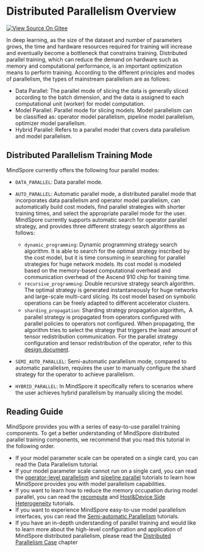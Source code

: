 # Distributed Parallelism Overview

[![View Source On Gitee](https://mindspore-website.obs.cn-north-4.myhuaweicloud.com/website-images/r2.1/resource/_static/logo_source_en.svg)](https://gitee.com/mindspore/docs/blob/r2.1/tutorials/experts/source_en/parallel/overview.md)

In deep learning, as the size of the dataset and number of parameters grows, the time and hardware resources required for training will increase and eventually become a bottleneck that constrains training. Distributed parallel training, which can reduce the demand on hardware such as memory and computational performance, is an important optimization means to perform training. According to the different principles and modes of parallelism, the types of mainstream parallelism are as follows:

- Data Parallel: The parallel mode of slicing the data is generally sliced according to the batch dimension, and the data is assigned to each computational unit (worker) for model computation.
- Model Parallel: Parallel mode for slicing models. Model parallelism can be classified as: operator model parallelism, pipeline model parallelism, optimizer model parallelism.
- Hybrid Parallel: Refers to a parallel model that covers data parallelism and model parallelism.

## Distributed Parallelism Training Mode

MindSpore currently offers the following four parallel modes:

- `DATA_PARALLEL`: Data parallel mode.
- `AUTO_PARALLEL`: Automatic parallel mode, a distributed parallel mode that incorporates data parallelism and operator model parallelism, can automatically build cost models, find parallel strategies with shorter training times, and select the appropriate parallel mode for the user. MindSpore currently supports automatic search for operator parallel strategy, and provides three different strategy search algorithms as follows:

    - `dynamic_programming`: Dynamic programming strategy search algorithm. It is able to search for the optimal strategy inscribed by the cost model, but it is time consuming in searching for parallel strategies for huge network models. Its cost model is modeled based on the memory-based computational overhead and communication overhead of the Ascend 910 chip for training time.
    - `recursive_programming`: Double recursive strategy search algorithm. The optimal strategy is generated instantaneously for huge networks and large-scale multi-card slicing. Its cost model based on symbolic operations can be freely adapted to different accelerator clusters.
    - `sharding_propagation`: Sharding strategy propagation algorithm。A parallel strategy is propagated from operators configured with parallel policies to operators not configured. When propagating, the algorithm tries to select the strategy that triggers the least amount of tensor redistribution communication. For the parallel strategy configuration and tensor redistribution of the operator, refer to this [design document](https://www.mindspore.cn/docs/en/r2.1/design/distributed_training_design.html#fully-automatic-parallelism).
- `SEMI_AUTO_PARALLEL`: Semi-automatic parallelism mode, compared to automatic parallelism, requires the user to manually configure the shard strategy for the operator to achieve parallelism.
- `HYBRID_PARALLEL`: In MindSpore it specifically refers to scenarios where the user achieves hybrid parallelism by manually slicing the model.

## Reading Guide

MindSpore provides you with a series of easy-to-use parallel training components. To get a better understanding of MindSpore distributed parallel training components, we recommend that you read this tutorial in the following order.

- If your model parameter scale can be operated on a single card, you can read the Data Parallelism tutorial.
- If your model parameter scale cannot run on a single card, you can read the [operator-level parallelism](https://www.mindspore.cn/tutorials/experts/en/r2.1/parallel/operator_parallel.html) and [pipeline parallel](https://www.mindspore.cn/tutorials/experts/en/r2.1/parallel/pipeline_parallel.html) tutorials to learn how MindSpore provides you with model parallelism capabilities.
- If you want to learn how to reduce the memory occupation during model parallel, you can read the [recompute](https://www.mindspore.cn/tutorials/experts/en/r2.1/parallel/recompute.html) and [Host&Device Side Heterogeneity](https://www.mindspore.cn/tutorials/experts/en/r2.1/parallel/host_device_training.html) tutorials.
- If you want to experience MindSpore easy-to-use model parallelism interfaces, you can read the [Semi-automatic Parallelism](https://www.mindspore.cn/tutorials/experts/en/r2.1/parallel/train_ascend.html) tutorials.
- If you have an in-depth understanding of parallel training and would like to learn more about the high-level configuration and application of MindSpore distributed parallelism, please read the [Distributed Parallelism Case](https://www.mindspore.cn/tutorials/experts/en/r2.1/parallel/distributed_case.html) chapter
